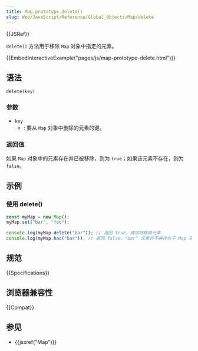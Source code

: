 ```yaml
---
title: Map.prototype.delete()
slug: Web/JavaScript/Reference/Global_Objects/Map/delete
---
```


{{JSRef}}

`delete()` 方法用于移除 `Map` 对象中指定的元素。

{{EmbedInteractiveExample("pages/js/map-prototype-delete.html")}}

## 语法

```js-nolint
delete(key)
```

### 参数

- `key`
  - : 要从 `Map` 对象中删除的元素的键。

### 返回值

如果 `Map` 对象中的元素存在并已被移除，则为 `true`；如果该元素不存在，则为 `false`。

## 示例

### 使用 delete()

```js
const myMap = new Map();
myMap.set("bar", "foo");

console.log(myMap.delete("bar")); // 返回 true。成功地移除元素
console.log(myMap.has("bar")); // 返回 false。"bar" 元素将不再存在于 Map 实例中
```

## 规范

{{Specifications}}

## 浏览器兼容性

{{Compat}}

## 参见

- {{jsxref("Map")}}
